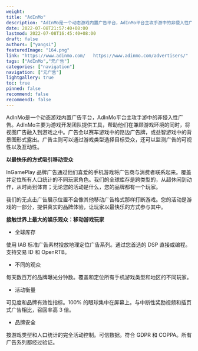 ```yaml
---
weight: 
title: "AdInMo"
description: "AdInMo是一个动态游戏内置广告平台，AdInMo平台主攻手游中的非侵入性广告。AdInMo主要为游戏开发团队提供工具，帮助他们在兼顾游戏环境的同时，将视图广告融入到游戏之中。广告会以赛车游戏中的路边广告牌，或益智游戏中的背景图形式露出。广告主则可以通过游戏类型选择目标受众，还可以监测广告的可视性以及互动性。"
date: 2022-07-08T21:57:40+08:00
lastmod: 2022-07-08T16:45:40+08:00
draft: false
authors: ["yangsi"]
featuredImage: "164.png"
link: "https://www.adinmo.com/   https://www.adinmo.com/advertisers/"
tags: ["AdInMo","元广告"]
categories: ["navigation"]
navigation: ["元广告"]
lightgallery: true
toc: true
pinned: false
recommend: false
recommend1: false
---
```


AdInMo是一个动态游戏内置广告平台，AdInMo平台主攻手游中的非侵入性广告。AdInMo主要为游戏开发团队提供工具，帮助他们在兼顾游戏环境的同时，将视图广告融入到游戏之中。广告会以赛车游戏中的路边广告牌，或益智游戏中的背景图形式露出。广告主则可以通过游戏类型选择目标受众，还可以监测广告的可视性以及互动性。

**以最快乐的方式吸引移动受众**

InGamePlay 品牌广告通过他们喜爱的手机游戏将广告商与消费者联系起来。覆盖并定位所有人口统计的不同玩家角色。我们的全球库存是跨类型的，从超休闲到动作，从时尚到体育；无论您的活动是什么，您的品牌都有一个玩家。

我们的无点击广告展示位置不会像其他移动广告格式那样打断游戏。您的活动是游戏的一部分，提供真实的品牌体验，让玩家以最快乐的方式参与其中。

**接触世界上最大的娱乐观众：移动游戏玩家**

- 全球库存

使用 IAB 标准广告素材投放地理定位广告系列。通过您首选的 DSP 直接或编程。支持交易 ID 和 OpenRTB。

- 不同的观众

每天数百万的品牌曝光分钟数。覆盖和定位所有手机游戏类型和地区的不同玩家。

- 活动衡量

可见度和品牌有效性指标。100% 的眼球集中在屏幕上。与中断性奖励视频和插页式广告相比，召回率高 3 倍。

- 品牌安全

按游戏类型和人口统计的完全活动控制。可信数据。符合 GDPR 和 COPPA。所有广告系列都经过验证。